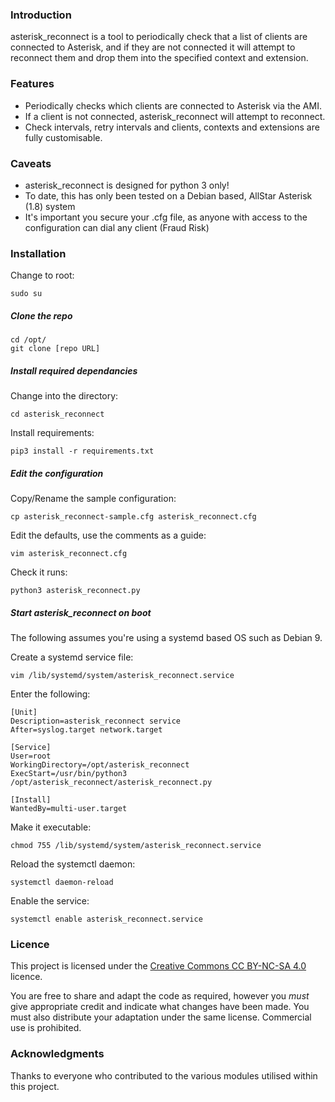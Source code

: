 ### Introduction

asterisk_reconnect is a tool to periodically check that a list of clients are connected to Asterisk, and if they are not connected it will attempt to reconnect them and drop them into the specified context and extension.

### Features

* Periodically checks which clients are connected to Asterisk via the AMI. 
* If a client is not connected, asterisk_reconnect will attempt to reconnect.
* Check intervals, retry intervals and clients, contexts and extensions are fully customisable.

### Caveats

* asterisk_reconnect is designed for python 3 only!
* To date, this has only been tested on a Debian based, AllStar Asterisk (1.8) system
* It's important you secure your .cfg file, as anyone with access to the configuration can dial any client (Fraud Risk)

### Installation

Change to root:

    sudo su
   
##### Clone the repo

    cd /opt/
    git clone [repo URL]

##### Install required dependancies


Change into the directory:

    cd asterisk_reconnect

Install requirements:

    pip3 install -r requirements.txt
    
    
##### Edit the configuration


Copy/Rename the sample configuration:

    cp asterisk_reconnect-sample.cfg asterisk_reconnect.cfg
    
Edit the defaults, use the comments as a guide:

    vim asterisk_reconnect.cfg
    
Check it runs:

    python3 asterisk_reconnect.py


##### Start asterisk_reconnect on boot

The following assumes you're using a systemd based OS such as Debian 9.

Create a systemd service file:

    vim /lib/systemd/system/asterisk_reconnect.service

Enter the following:

    [Unit]
    Description=asterisk_reconnect service
    After=syslog.target network.target
    
    [Service]
    User=root
    WorkingDirectory=/opt/asterisk_reconnect
    ExecStart=/usr/bin/python3 /opt/asterisk_reconnect/asterisk_reconnect.py
    
    [Install]
    WantedBy=multi-user.target
    
Make it executable:

    chmod 755 /lib/systemd/system/asterisk_reconnect.service

Reload the systemctl daemon:

    systemctl daemon-reload
    
Enable the service:
    
    systemctl enable asterisk_reconnect.service
    
    
### Licence

This project is licensed under the [Creative Commons CC BY-NC-SA 4.0](https://creativecommons.org/licenses/by-nc-sa/4.0/) licence.

You are free to share and adapt the code as required, however you *must* give appropriate credit and indicate what changes have been made. You must also distribute your adaptation under the same license. Commercial use is prohibited.

### Acknowledgments

Thanks to everyone who contributed to the various modules utilised within this project.